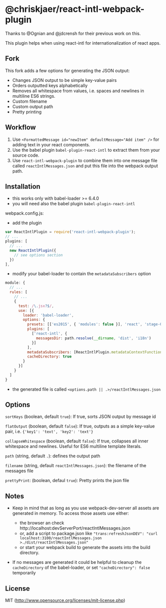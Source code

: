 # @chriskjaer/react-intl-webpack-plugin

Thanks to @Ognian and @jdcrensh for their previous work on this.

This plugin helps when using react-intl for internationalization of react apps.

## Fork

This fork adds a few options for generating the JSON output:

* Changes JSON output to be simple key-value pairs
* Orders outputted keys alphabetically
* Removes all whitespace from values, i.e. spaces and newlines in multiline ES6 strings.
* Custom filename
* Custom output path
* Pretty printing

## Workflow

1. Use `<FormattedMessage id="newItem" defaultMessage="Add item" />` for adding text in your react components.
2. Use the babel plugin `babel-plugin-react-intl` to extract them from your source code.
3. Use `react-intl-webpack-plugin` to combine them into one message file called `reactIntlMessages.json` and put this file into the webpack output path.

## Installation

- this works only with babel-loader >= 6.4.0
- you will need also the babel plugin `babel-plugin-react-intl`

webpack.config.js:
- add the plugin
```javascript
var ReactIntlPlugin = require('react-intl-webpack-plugin');
// ...
plugins: [
  // ...
  new ReactIntlPlugin({
    // see options section
  })
],
```
- modify your babel-loader to contain the `metadataSubscribers` option
```javascript
module: {
  // ...
  rules: [
    // ...
    {
      test: /\.jsx?$/,
      use: [{
        loader: 'babel-loader',
        options: {
          presets: [['es2015', { 'modules': false }], 'react', 'stage-0'],
          plugins: [
            ['react-intl', {
              messagesDir: path.resolve(__dirname, 'dist', 'i18n')
            }]
          ],
          metadataSubscribers: [ReactIntlPlugin.metadataContextFunctionName],
          cacheDirectory: true
        }
      }]
    }
  ]
}
```

- the generated file is called `<options.path || .>/reactIntlMessages.json`

## Options

`sortKeys` (boolean, default `true`): If true, sorts JSON output by message id

`flatOutput` (boolean, default `false`): If true, outputs as a simple key-value pair, i.e. `{'key1': 'text', 'key2': 'text'}`

`collapseWhitespace` (boolean, default `false`): If true, collapses all inner whitespace and newlines. Useful for ES6 multiline template literals.

`path` (string, default `.`): defines the output path

`filename` (string, default `reactIntlMessages.json`): the filename of the
messages file

`prettyPrint`: (boolean, defaul `true`): Pretty prints the json file


## Notes

- Keep in mind that as long as you use webpack-dev-server all assets are generated in memory. To access those assets use either:
    - the browser an check http://localhost:devServerPort/reactIntlMessages.json
    - or, add a script to package.json like `"trans:refreshJsonDEV": "curl localhost:3100/reactIntlMessages.json >./dist/reactIntlMessages.json"`
    - or start your webpack build to generate the assets into the build directory.

- If no messages are generated it could be helpful to cleanup the `cacheDirectory` of the babel-loader, or set `"cacheDirectory": false` temporarily

## License

MIT (http://www.opensource.org/licenses/mit-license.php)
